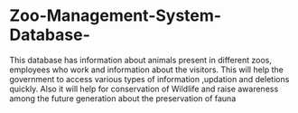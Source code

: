 # Zoo-Management-System-Database-
This database has information about animals present in different zoos, employees who work and information about the visitors.  This will help the government to access various types of information ,updation and deletions quickly. Also it will help for conservation of Wildlife and raise awareness among the future generation about the preservation of fauna
